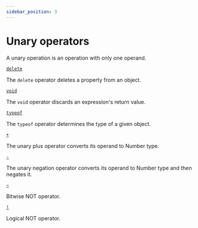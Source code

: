 ```yaml
---
sidebar_position: 3
---
```

# Unary operators

A unary operation is an operation with only one operand.

[`delete`](https://developer.mozilla.org/en-US/docs/Web/JavaScript/Reference/Operators/delete)

The  `delete`  operator deletes a property from an object.

[`void`](https://developer.mozilla.org/en-US/docs/Web/JavaScript/Reference/Operators/void)

The  `void`  operator discards an expression's return value.

[`typeof`](https://developer.mozilla.org/en-US/docs/Web/JavaScript/Reference/Operators/typeof)

The  `typeof`  operator determines the type of a given object.

[`+`](https://developer.mozilla.org/en-US/docs/Web/JavaScript/Reference/Operators/Unary_plus)

The unary plus operator converts its operand to Number type.

[`-`](https://developer.mozilla.org/en-US/docs/Web/JavaScript/Reference/Operators/Unary_negation)

The unary negation operator converts its operand to Number type and then negates it.

[`~`](https://developer.mozilla.org/en-US/docs/Web/JavaScript/Reference/Operators/Bitwise_NOT)

Bitwise NOT operator.

[`!`](https://developer.mozilla.org/en-US/docs/Web/JavaScript/Reference/Operators/Logical_NOT)

Logical NOT operator.
